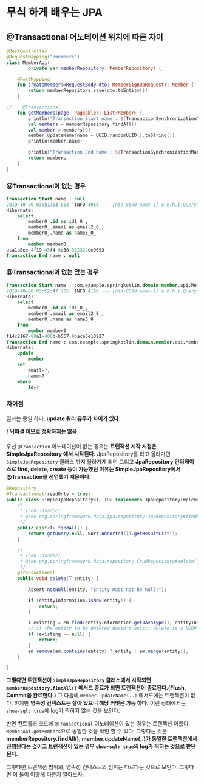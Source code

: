 # 무식 하게 배우는 JPA

## @Transactional 어노테이션 위치에 따른 차이
```kotlin
@RestController
@RequestMapping("/members")
class MemberApi(
        private var memberRepository: MemberRepository) {

    @PostMapping
    fun createMember(@RequestBody dto: MemberSignUpRequest): Member {
        return memberRepository.save(dto.toEntity())
    }

//    @Transactional
    fun getMembers(page: Pageable): List<Member> {
        println("Transaction Start name : ${TransactionSynchronizationManager.getCurrentTransactionName()}")
        val members = memberRepository.findAll()
        val member = members[0]
        member.updateName(name = UUID.randomUUID().toString())
        println(member.name)

        println("Transaction End name : ${TransactionSynchronizationManager.getCurrentTransactionName()}")
        return members
    }
}
```

### @Transactional이 없는 경우

```sql
Transaction Start name : null
2019-10-06 03:51:03.053  INFO 4066 --- [nio-8890-exec-1] o.h.h.i.QueryTranslatorFactoryInitiator  : HHH000397: Using ASTQueryTranslatorFactory
Hibernate: 
    select
        member0_.id as id1_0_,
        member0_.email as email2_0_,
        member0_.name as name3_0_ 
    from
        member member0_
aca1a8ee-4f19-45f4-8d38-312322ee9693
Transaction End name : null
```

### @Transactional이 없는 있는 경우

```sql
Transaction Start name : com.example.springkotlin.domain.member.api.MemberApi.getMembers
2019-10-06 03:52:47.785  INFO 4156 --- [nio-8890-exec-1] o.h.h.i.QueryTranslatorFactoryInitiator  : HHH000397: Using ASTQueryTranslatorFactory
Hibernate: 
    select
        member0_.id as id1_0_,
        member0_.email as email2_0_,
        member0_.name as name3_0_ 
    from
        member member0_
f14c2167-89a1-406d-b567-9baca5e13927
Transaction End name : com.example.springkotlin.domain.member.api.MemberApi.getMembers
Hibernate: 
    update
        member 
    set
        email=?,
        name=? 
    where
        id=?
``` 

### 차이점
결과는 동일 하다. **update 쿼리 유무가 차이가 있다.** 

:exclamation: **뇌피셜 이므로 정확하지는 않음**

우선 `@Transaction` 어노테이션이 없는 경우는 **트랜잭션 시작 시점은 SimpleJpaRepository 에서 시작된다.** JpaRepository를 타고 올라가면 `SimpleJpaRepository` 클래스 까지 올라가게 되며 그리고 **JpaRepository 인터페이스로 find, delete, create 등이 가능했던 이유는 SimpleJpaRepository에서 @Transaction을 선언했기 때문이다.**

```java
@Repository
@Transactional(readOnly = true)
public class SimpleJpaRepository<T, ID> implements JpaRepositoryImplementation<T, ID> {
    /*
	 * (non-Javadoc)
	 * @see org.springframework.data.jpa.repository.JpaRepository#findAll()
	 */
	public List<T> findAll() {
		return getQuery(null, Sort.unsorted()).getResultList();
	}

    /*
	 * (non-Javadoc)
	 * @see org.springframework.data.repository.CrudRepository#delete(java.lang.Object)
	 */
	@Transactional
	public void delete(T entity) {

		Assert.notNull(entity, "Entity must not be null!");

		if (entityInformation.isNew(entity)) {
			return;
		}

		T existing = em.find(entityInformation.getJavaType(), entityInformation.getId(entity));
		// if the entity to be deleted doesn't exist, delete is a NOOP
		if (existing == null) {
			return;
		}
		em.remove(em.contains(entity) ? entity : em.merge(entity));
	}

}
```

**그뤟다면 트랜잭션이 `SimpleJpaRepository` 클래스에서 시작되면 `memberRepository.findAll()` 메서드 종료가 되면 트랜잭션이 종료된다.(Flush, Commit을 완료한다.)** 그 다음에 `member.updateName(..)` 메서드에는 트랜잭션이 없다. 하지만 **영속성 컨텍스트는 살아 있으니 해당 커밋은 가능 하다.** 이런 상태에서는 `show-sql: true`에 log가 찍히지 않는 것을 보인다. 

반면 컨트롤러 코드에 `@Transactional` 어노테이션이 있는 경우는 트랜젝션 이름이 `MemberApi.getMembers`으로 동일한 것을 확인 할 수 있다. 그렇다는 것은 **memberRepository.findAll(), member.updateName(..)가 동일한 트랜잭션에서 진행된다는 것이고 트랜잭션이 있는 경우 `show-sql: true`의 log가 찍히는 것으로 판단된다.**

그렇다면 트랜잭션 범위와, 영속성 컨텍스트의 범위는 다르다는 것으로 보인다. 그렇다면 이 둘이 어떻게 다른지 알아보자.